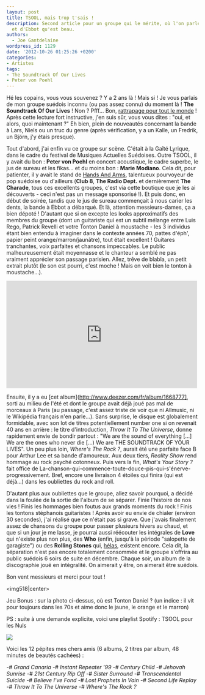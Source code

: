 ```yaml
---
layout: post
title: TSOOL, mais trop t'sais !
description: Second article pour un groupe qui le mérite, où l'on parle d'un Charlot
  et d'Ebbot qu'est beau.
authors:
  - Joe Gantdelaine
wordpress_id: 1129
date: '2012-10-26 01:25:26 +0200'
categories:
- Artistes
tags:
- The Soundtrack Of Our Lives
- Peter von Poehl
---
```

Hé les copains, vous vous souvenez ? Y a 2 ans là ! Mais si ! Je vous parlais de mon groupe suédois inconnu (ou pas assez connu) du moment là ! __The Soundtrack Of Our Lives__ ! Non ? Pfff... Bon, [rattrapage pour tout le monde](http://www.deadrooster.org/TSOOL-Nan-toi-tu-soules) ! Après cette lecture fort instructive, j'en suis sûr, vous vous dites : "oui, et alors, quoi maintenant ?" Eh bien, plein de nouveautés concernant la bande à Lars, Niels ou un truc du genre (après vérification, y a un Kalle, un Fredrik, un Björn, j'y étais presque).

Tout d'abord, j'ai enfin vu ce groupe sur scène. C'était à la Gaîté Lyrique, dans le cadre du festival de Musiques Actuelles Suédoises. Outre TSOOL, il y avait du bon : __Peter von Poehl__ en concert acoustique, le cadre superbe, le jus de sureau et les fikas... et du moins bon : __Marie Modiano__. Cela dit, pour patienter, il y avait le stand de [Hands And Arms](http://www.handsandarms.com/), talentueux pourvoyeur de pop suédoise ou d'ailleurs (__Club 8__, __The Radio Dept.__ et dernièrement __The Charade__, tous ces excellents groupes, c'est via cette boutique que je les ai découverts - ceci n'est pas un message sponsorisé !). Et puis donc, en début de soirée, tandis que le jus de sureau commençait à nous carier les dents, la bande à Ebbot a débarqué. Et là, attention messieurs-dames, ça a bien dépoté ! D'autant que si on excepte les looks approximatifs des membres du groupe (dont un guitariste qui est un subtil mélange entre Luis Rego, Patrick Revelli et votre Tonton Daniel à moustache - les 3 individus étant bien entendu à imaginer dans le contexte années 70, pattes d'éph', papier peint orange/marron/jaunâtre), tout était excellent ! Guitares tranchantes, voix parfaites et chansons impeccables. Le public malheureusement était moyennasse et le chanteur a semblé ne pas vraiment apprécier son passage parisien. Allez, trêve de blabla, un petit extrait plutôt (le son est pourri, c'est moche ! Mais on voit bien le tonton à moustache...).

<iframe width="500" height="281" src="http://www.youtube.com/embed/-2SRfj-l65o" frameborder="0" allowfullscreen></iframe>

 Ensuite, il y a eu [cet album](http://www.deezer.com/fr/album/1668777], sorti au milieu de l'été et dont le groupe avait déjà joué pas mal de morceaux à Paris (au passage, c'est assez triste de voir que ni Allmusic, ni le Wikipédia français n'en parle...). Sans surprise, le disque est globalement formidable, avec son lot de titres potentiellement number one si on revenait 40 ans en arrière : le titre d'introduction, *Throw It To The Universe*, donne rapidement envie de bondir partout : "We are the sound of everything [...] We are the ones who never die [...) We are THE SOUNDTRACK OF YOUR LIVES". Un peu plus loin, *Where's The Rock ?*, aurait été une parfaite face B pour Arthur Lee et sa bande d'amoureux. Aux deux tiers, *Reality Show* rend hommage au rock psyché cotonneux. Puis vers la fin, *What's Your Story ?* fait office de La-chanson-qui-commence-toute-douce-pis-qui-s'énerve-progressivement. Bref, encore une livraison 4 étoiles qui finira (qui est déjà...) dans les oubliettes du rock and roll.
 
 D'autant plus aux oubliettes que le groupe, allez savoir pourquoi, a décidé dans la foulée de la sortie de l'album de se séparer. Finie l'histoire de nos vies ! Finis les hommages bien foutus aux grands moments du rock ! Finis les tontons stéphanois guitaristes ! Après avoir eu envie de chialer (environ 30 secondes), j'ai réalisé que ce n'était pas si grave. Que j'avais finalement assez de chansons du groupe pour passer plusieurs hivers au chaud, et que si un jour je me lasse, je pourrai aussi réécouter les intégrales de __Love__ qui n'existe plus non plus, des __Who__ (enfin, jusqu'à la période "salopette de garagiste") ou des __Rolling Stones__ qui, [hélas](http://www.deadrooster.org/The-Rolling-Stones-Doom-And-Gloom), existent encore. Cela dit, la séparation n'est pas encore totalement consommée et le groupe s'offrira au public suédois 6 soirs de suite en décembre. Chaque soir, un album de la discographie joué en intégralité. On aimerait y être, on aimerait être suédois.
 
 Bon vent messieurs et merci pour tout !
 
 <img518|center>

Jeu Bonus : sur la photo ci-dessus, où est Tonton Daniel ? (un indice : il vit pour toujours dans les 70s et aime donc le jaune, le orange et le marron)

 PS : suite à une demande explicite, voici une playlist Spotify : TSOOL pour les Nuls
 
[<img src="/squelettes/images/spotify-button.png" />](http://open.spotify.com/user/guiguilele/playlist/5LsxyQ5T9nuSeLFHvh55Op)

Voici les 12 pépites mes chers amis (6 albums, 2 titres par album, 48 minutes de beautés cachées) :

-# *Grand Canaria*
-# *Instant Repeater '99*
-# *Century Child*
-# *Jehovah Sunrise*
-# *21st Century Rip Off*
-# *Sister Surround*
-# *Transcendental Suicide*
-# *Believe I've Fond*
-# *Lost Prophets In Vain*
-# *Second Life Replay*
-# *Throw It To The Universe*
-# *Where's The Rock ?*
